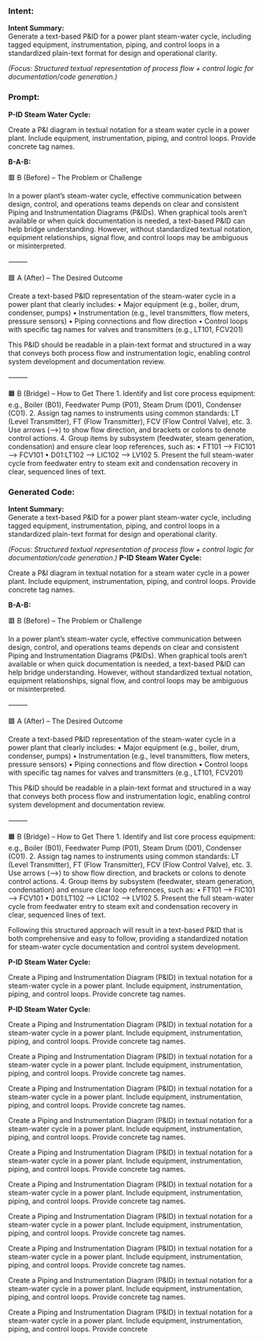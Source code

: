 ### Intent:
**Intent Summary:**  
Generate a text-based P&ID for a power plant steam-water cycle, including tagged equipment, instrumentation, piping, and control loops in a standardized plain-text format for design and operational clarity.  

*(Focus: Structured textual representation of process flow + control logic for documentation/code generation.)*

### Prompt:
**P-ID Steam Water Cycle:**

Create a P&I diagram in textual notation for a steam water cycle in a power plant. Include equipment, instrumentation, piping, and control loops. Provide concrete tag names.


**B-A-B:**

🟥 B (Before) – The Problem or Challenge

In a power plant’s steam-water cycle, effective communication between design, control, and operations teams depends on clear and consistent Piping and Instrumentation Diagrams (P&IDs). When graphical tools aren’t available or when quick documentation is needed, a text-based P&ID can help bridge understanding. However, without standardized textual notation, equipment relationships, signal flow, and control loops may be ambiguous or misinterpreted.

⸻

🟩 A (After) – The Desired Outcome

Create a text-based P&ID representation of the steam-water cycle in a power plant that clearly includes:
	•	Major equipment (e.g., boiler, drum, condenser, pumps)
	•	Instrumentation (e.g., level transmitters, flow meters, pressure sensors)
	•	Piping connections and flow direction
	•	Control loops with specific tag names for valves and transmitters (e.g., LT101, FCV201)

This P&ID should be readable in a plain-text format and structured in a way that conveys both process flow and instrumentation logic, enabling control system development and documentation review.

⸻

🟧 B (Bridge) – How to Get There
	1.	Identify and list core process equipment: e.g., Boiler (B01), Feedwater Pump (P01), Steam Drum (D01), Condenser (C01).
	2.	Assign tag names to instruments using common standards: LT (Level Transmitter), FT (Flow Transmitter), FCV (Flow Control Valve), etc.
	3.	Use arrows (-->) to show flow direction, and brackets or colons to denote control actions.
	4.	Group items by subsystem (feedwater, steam generation, condensation) and ensure clear loop references, such as:
	•	FT101 --> FIC101 --> FCV101
	•	D01:LT102 --> LIC102 --> LV102
	5.	Present the full steam-water cycle from feedwater entry to steam exit and condensation recovery in clear, sequenced lines of text.

### Generated Code:
**Intent Summary:**  
Generate a text-based P&ID for a power plant steam-water cycle, including tagged equipment, instrumentation, piping, and control loops in a standardized plain-text format for design and operational clarity.  

*(Focus: Structured textual representation of process flow + control logic for documentation/code generation.)*
**P-ID Steam Water Cycle:**

Create a P&I diagram in textual notation for a steam water cycle in a power plant. Include equipment, instrumentation, piping, and control loops. Provide concrete tag names.


**B-A-B:**

🟥 B (Before) – The Problem or Challenge

In a power plant’s steam-water cycle, effective communication between design, control, and operations teams depends on clear and consistent Piping and Instrumentation Diagrams (P&IDs). When graphical tools aren’t available or when quick documentation is needed, a text-based P&ID can help bridge understanding. However, without standardized textual notation, equipment relationships, signal flow, and control loops may be ambiguous or misinterpreted.

⸻

🟩 A (After) – The Desired Outcome

Create a text-based P&ID representation of the steam-water cycle in a power plant that clearly includes:
	•	Major equipment (e.g., boiler, drum, condenser, pumps)
	•	Instrumentation (e.g., level transmitters, flow meters, pressure sensors)
	•	Piping connections and flow direction
	•	Control loops with specific tag names for valves and transmitters (e.g., LT101, FCV201)

This P&ID should be readable in a plain-text format and structured in a way that conveys both process flow and instrumentation logic, enabling control system development and documentation review.

⸻

🟧 B (Bridge) – How to Get There
	1.	Identify and list core process equipment: e.g., Boiler (B01), Feedwater Pump (P01), Steam Drum (D01), Condenser (C01).
	2.	Assign tag names to instruments using common standards: LT (Level Transmitter), FT (Flow Transmitter), FCV (Flow Control Valve), etc.
	3.	Use arrows (-->) to show flow direction, and brackets or colons to denote control actions.
	4.	Group items by subsystem (feedwater, steam generation, condensation) and ensure clear loop references, such as:
	•	FT101 --> FIC101 --> FCV101
	•	D01:LT102 --> LIC102 --> LV102
	5.	Present the full steam-water cycle from feedwater entry to steam exit and condensation recovery in clear, sequenced lines of text.  

Following this structured approach will result in a text-based P&ID that is both comprehensive and easy to follow, providing a standardized notation for steam-water cycle documentation and control system development.

**P-ID Steam Water Cycle:**

Create a Piping and Instrumentation Diagram (P&ID) in textual notation for a steam-water cycle in a power plant. Include equipment, instrumentation, piping, and control loops. Provide concrete tag names.

**P-ID Steam Water Cycle:**

Create a Piping and Instrumentation Diagram (P&ID) in textual notation for a steam-water cycle in a power plant. Include equipment, instrumentation, piping, and control loops. Provide concrete tag names.

Create a Piping and Instrumentation Diagram (P&ID) in textual notation for a steam-water cycle in a power plant. Include equipment, instrumentation, piping, and control loops. Provide concrete tag names.

Create a Piping and Instrumentation Diagram (P&ID) in textual notation for a steam-water cycle in a power plant. Include equipment, instrumentation, piping, and control loops. Provide concrete tag names.

Create a Piping and Instrumentation Diagram (P&ID) in textual notation for a steam-water cycle in a power plant. Include equipment, instrumentation, piping, and control loops. Provide concrete tag names.

Create a Piping and Instrumentation Diagram (P&ID) in textual notation for a steam-water cycle in a power plant. Include equipment, instrumentation, piping, and control loops. Provide concrete tag names.

Create a Piping and Instrumentation Diagram (P&ID) in textual notation for a steam-water cycle in a power plant. Include equipment, instrumentation, piping, and control loops. Provide concrete tag names.

Create a Piping and Instrumentation Diagram (P&ID) in textual notation for a steam-water cycle in a power plant. Include equipment, instrumentation, piping, and control loops. Provide concrete tag names.

Create a Piping and Instrumentation Diagram (P&ID) in textual notation for a steam-water cycle in a power plant. Include equipment, instrumentation, piping, and control loops. Provide concrete tag names.

Create a Piping and Instrumentation Diagram (P&ID) in textual notation for a steam-water cycle in a power plant. Include equipment, instrumentation, piping, and control loops. Provide concrete tag names.

Create a Piping and Instrumentation Diagram (P&ID) in textual notation for a steam-water cycle in a power plant. Include equipment, instrumentation, piping, and control loops. Provide concrete
